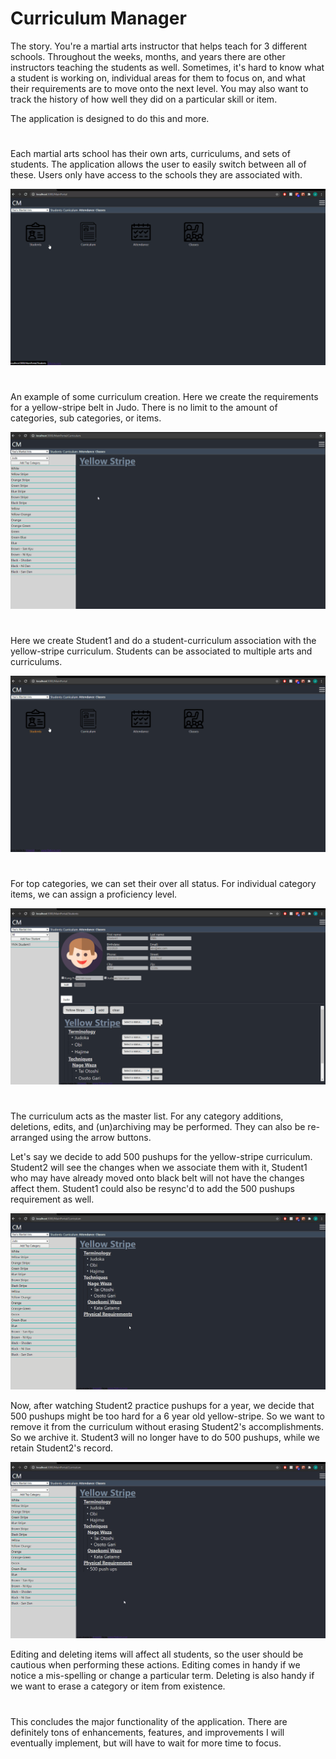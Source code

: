 # Curriculum Manager
The story. You're a martial arts instructor that helps teach for 3 different schools. Throughout the weeks, months, and years there are other instructors teaching the students as well. Sometimes, it's hard to know what a student is working on, individual areas for them to focus on, and what their requirements are to move onto the next level. You may also want to track the history of how well they did on a particular skill or item. 

The application is designed to do this and more. 

#

Each martial arts school has their own arts, curriculums, and sets of students. The application allows the user to easily switch between all of these. Users only have access to the schools they are associated with. 

![Student Creation](assets/SchoolSwitches.gif)

#
An example of some curriculum creation. Here we create the requirements for a yellow-stripe belt in Judo. There is no limit to the amount of categories, sub categories, or items.  

![Curriculum Creation](assets/CurriculumCreateFast.gif)

#
Here we create Student1 and do a student-curriculum association with the yellow-stripe curriculum. Students can be associated to multiple arts and curriculums.

![Student Creation](assets/StudentCreate.gif)

#
For top categories, we can set their over all status. For individual category items, we can assign a proficiency level. 


![Student Proficiency](assets/StudentProficiency.gif)


#
The curriculum acts as the master list. For any category additions, deletions, edits, and (un)archiving may be performed. They can also be re-arranged using the arrow buttons. 

Let's say we decide to add 500 pushups for the yellow-stripe curriculum. Student2 will see the changes when we associate them with it, Student1 who may have already moved onto black belt will not have the changes affect them. Student1 could also be resync'd to add the 500 pushups requirement as well. 


![Curriculum Addition](assets/CurriculumAdd.gif)


Now, after watching Student2 practice pushups for a year, we decide that 500 pushups might be too hard for a  6 year old yellow-stripe. So we want to remove it from the curriculum without erasing  Student2's accomplishments. So we archive it. Student3 will no longer have to do 500 pushups, while we retain Student2's record.


![Curriculum Archive](assets/CurriculumArchive.gif)


Editing and deleting items will affect all students, so the user should be cautious when performing these actions. Editing comes in handy if we notice a mis-spelling or change a particular term. Deleting is also handy if we want to erase a category or item from existence.  

#

This concludes the major functionality of the application. There are definitely tons of enhancements, features, and improvements I will eventually implement, but will have to wait for more time to focus. 
